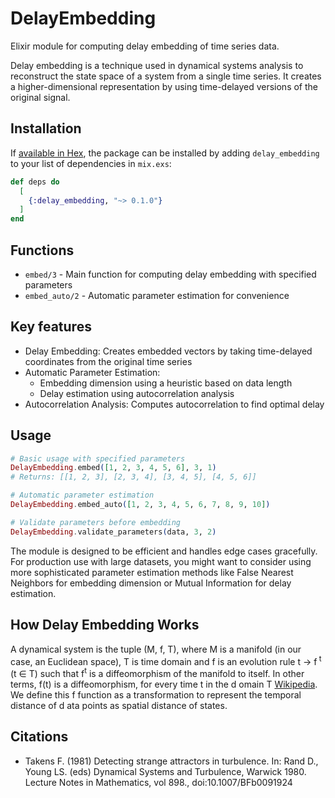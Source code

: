 # DelayEmbedding

Elixir module for computing delay embedding of time series data.

Delay embedding is a technique used in dynamical systems analysis to reconstruct the state space of a system from a single time series. It creates a higher-dimensional representation by using time-delayed versions of the original signal.

## Installation

If [available in Hex](https://hex.pm/docs/publish), the package can be installed
by adding `delay_embedding` to your list of dependencies in `mix.exs`:

```elixir
def deps do
  [
    {:delay_embedding, "~> 0.1.0"}
  ]
end
```

## Functions

* `embed/3` - Main function for computing delay embedding with specified parameters
* `embed_auto/2` - Automatic parameter estimation for convenience

## Key features

* Delay Embedding: Creates embedded vectors by taking time-delayed coordinates from the original time series
* Automatic Parameter Estimation:
  * Embedding dimension using a heuristic based on data length
  * Delay estimation using autocorrelation analysis
* Autocorrelation Analysis: Computes autocorrelation to find optimal delay

## Usage

```elixir
# Basic usage with specified parameters
DelayEmbedding.embed([1, 2, 3, 4, 5, 6], 3, 1)
# Returns: [[1, 2, 3], [2, 3, 4], [3, 4, 5], [4, 5, 6]]

# Automatic parameter estimation
DelayEmbedding.embed_auto([1, 2, 3, 4, 5, 6, 7, 8, 9, 10])

# Validate parameters before embedding
DelayEmbedding.validate_parameters(data, 3, 2)
```

The module is designed to be efficient and handles edge cases gracefully. For production use with large datasets, you might want to consider using more sophisticated parameter estimation methods like False Nearest Neighbors for embedding dimension or Mutual Information for delay estimation.

## How Delay Embedding Works

A dynamical system is the tuple (M, f, T), where M is a manifold (in our case, an Euclidean space), T is time domain and f is an evolution rule t → f<sup>
t</sup> (t ∈ T) such that f<sup>t</sup> is a diffeomorphism of the manifold to itself. In other terms, f(t) is a diffeomorphism, for every time t in the d
omain T [Wikipedia](https://en.wikipedia.org/wiki/Dynamical_system). We define this f function as a transformation to represent the temporal distance of d
ata points as spatial distance of states.

## Citations

* Takens F. (1981) Detecting strange attractors in turbulence. In: Rand D., Young LS. (eds) Dynamical Systems and Turbulence, Warwick 1980. Lecture Notes 
in Mathematics, vol 898., doi:10.1007/BFb0091924
